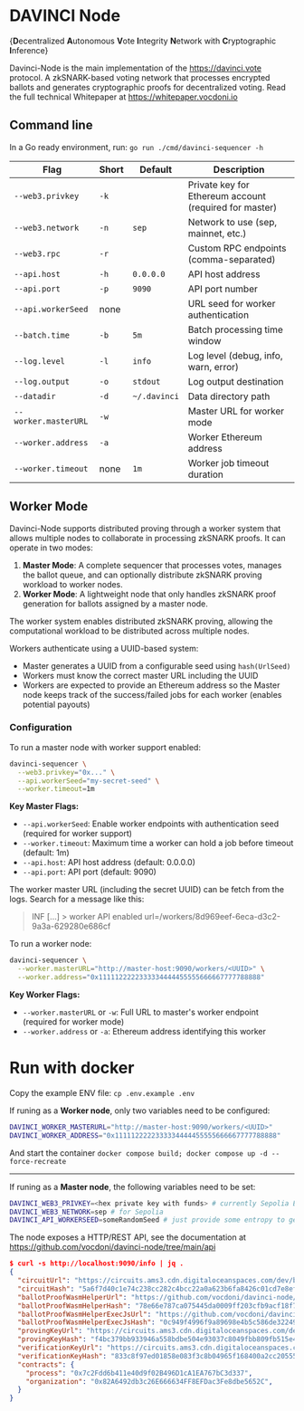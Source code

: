 # DAVINCI Node

{**D**ecentralized **A**utonomous **V**ote **I**ntegrity **N**etwork with **C**ryptographic **I**nference}


Davinci-Node is the main implementation of the https://davinci.vote protocol. A  zkSNARK-based voting network that processes encrypted ballots and generates cryptographic proofs for decentralized voting. Read the full technical Whitepaper at https://whitepaper.vocdoni.io

## Command line

In a Go ready environment, run:  `go run ./cmd/davinci-sequencer -h`


| Flag | Short | Default | Description |
|------|-------|---------|-------------|
| `--web3.privkey` | `-k` | | Private key for Ethereum account (required for master) |
| `--web3.network` | `-n` | `sep` | Network to use (sep, mainnet, etc.) |
| `--web3.rpc` | `-r` | | Custom RPC endpoints (comma-separated) |
| `--api.host` | `-h` | `0.0.0.0` | API host address |
| `--api.port` | `-p` | `9090` | API port number |
| `--api.workerSeed` | none | | URL seed for worker authentication |
| `--batch.time` | `-b` | `5m` | Batch processing time window |
| `--log.level` | `-l` | `info` | Log level (debug, info, warn, error) |
| `--log.output` | `-o` | `stdout` | Log output destination |
| `--datadir` | `-d` | `~/.davinci` | Data directory path |
| `--worker.masterURL` | `-w` | | Master URL for worker mode |
| `--worker.address` | `-a` | | Worker Ethereum address |
| `--worker.timeout` | none | `1m` | Worker job timeout duration |


## Worker Mode

Davinci-Node supports distributed proving through a worker system that allows multiple nodes to collaborate in processing zkSNARK proofs. It can operate in two modes:

1. **Master Mode**: A complete sequencer that processes votes, manages the ballot queue, and can optionally distribute zkSNARK proving workload to worker nodes.
2. **Worker Mode**: A lightweight node that only handles zkSNARK proof generation for ballots assigned by a master node.

The worker system enables distributed zkSNARK proving, allowing the computational workload to be distributed across multiple nodes.

Workers authenticate using a UUID-based system:
- Master generates a UUID from a configurable seed using `hash(UrlSeed)`
- Workers must know the correct master URL including the UUID
- Workers are expected to provide an Ethereum address so the Master node keeps track of the success/failed jobs for each worker (enables potential payouts)

### Configuration

To run a master node with worker support enabled:

```bash
davinci-sequencer \
  --web3.privkey="0x..." \
  --api.workerSeed="my-secret-seed" \
  --worker.timeout=1m
```

**Key Master Flags:**
- `--api.workerSeed`: Enable worker endpoints with authentication seed (required for worker support)
- `--worker.timeout`: Maximum time a worker can hold a job before timeout (default: 1m)
- `--api.host`: API host address (default: 0.0.0.0)
- `--api.port`: API port (default: 9090)

The worker master URL (including the secret UUID) can be fetch from the logs. Search for a message like this:

> INF [...] > worker API enabled url=/workers/8d969eef-6eca-d3c2-9a3a-629280e686cf

To run a worker node:

```bash
davinci-sequencer \
  --worker.masterURL="http://master-host:9090/workers/<UUID>" \
  --worker.address="0x1111122222333334444455555666667777788888"
```

**Key Worker Flags:**
- `--worker.masterURL` or `-w`: Full URL to master's worker endpoint (required for worker mode)
- `--worker.address` or `-a`: Ethereum address identifying this worker


# Run with docker

Copy the example ENV file: `cp .env.example .env`

If runing as a **Worker node**, only two variables need to be configured:

```bash
DAVINCI_WORKER_MASTERURL="http://master-host:9090/workers/<UUID>"
DAVINCI_WORKER_ADDRESS="0x1111122222333334444455555666667777788888"
```

And start the container `docker compose build; docker compose up -d --force-recreate`

---

If runing as a **Master node**, the following variables need to be set:

```bash
DAVINCI_WEB3_PRIVKEY=<hex private key with funds> # currently Sepolia ETH
DAVINCI_WEB3_NETWORK=sep # for Sepolia
DAVINCI_API_WORKERSEED=someRandomSeed # just provide some entropy to generate the UUID
```

The node exposes a HTTP/REST API, see the documentation at https://github.com/vocdoni/davinci-node/tree/main/api

```json
$ curl -s http://localhost:9090/info | jq .
{
  "circuitUrl": "https://circuits.ams3.cdn.digitaloceanspaces.com/dev/ballot_proof.wasm",
  "circuitHash": "5a6f7d40c1e74c238cc282c4bcc22a0a623b6fa8426c01cd7e8ef45e34394faf",
  "ballotProofWasmHelperUrl": "https://github.com/vocdoni/davinci-node/raw/refs/heads/main/cmd/ballotproof-wasm/ballotproof.wasm",
  "ballotProofWasmHelperHash": "78e66e787ca075445da0009ff203cfb9acf18f759c787cbf2e3eade99e72fd61",
  "ballotProofWasmHelperExecJsUrl": "https://github.com/vocdoni/davinci-node/raw/refs/heads/main/cmd/ballotproof-wasm/wasm_exec.js",
  "ballotProofWasmHelperExecJsHash": "0c949f4996f9a89698e4b5c586de32249c3b69b7baadb64d220073cc04acba14",
  "provingKeyUrl": "https://circuits.ams3.cdn.digitaloceanspaces.com/dev/ballot_proof_pkey.zkey",
  "provingKeyHash": "f4bc379bb933946a558bdbe504e93037c8049fbb809fb515e452f0f370e27cef",
  "verificationKeyUrl": "https://circuits.ams3.cdn.digitaloceanspaces.com/dev/ballot_proof_vkey.json",
  "verificationKeyHash": "833c8f97ed01858e083f3c8b04965f168400a2cc205554876e49d32b14ddebe8",
  "contracts": {
    "process": "0x7c2Fdd6b411e40d9f02B496D1cA1EA767bC3d337",
    "organization": "0x82A6492db3c26E666634FF8EFDac3Fe8dbe5652C",
  }
}
```